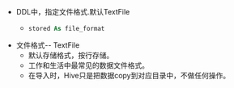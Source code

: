 - DDL中，指定文件格式.默认TextFile
	- ```SQL
	  stored As file_format
	  ```
- 文件格式-- TextFile
	- 默认存储格式，按行存储。
	- 工作和生活中最常见的数据文件格式。
	- 在导入时，Hive只是把数据copy到对应目录中，不做任何操作。